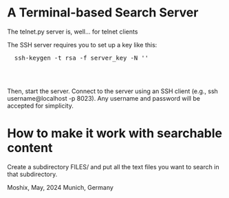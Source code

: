 A Terminal-based Search Server
==============================


The telnet.py server is, well... for telnet clients

The SSH server requires you to set up a key like this:
<pre>
  ssh-keygen -t rsa -f server_key -N ''

</pre><br>
Then, start the server. 
Connect to the server using an SSH client (e.g., ssh username@localhost -p 8023). Any username and password will be accepted for simplicity.

How to make it work with searchable content
===========================================

Create a subdirectory FILES/ and put all the text files you want to search in that subdirectory.   
  
Moshix, May, 2024
Munich, Germany
